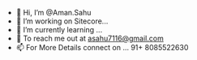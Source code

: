 - 👋 Hi, I’m @Aman.Sahu
- 👀 I’m working on Sitecore...
- 🌱 I’m currently learning ...
- 💞️ To reach me out at asahu7116@gmail.com
- 📫 For More Details connect on  ... 91+ 8085522630

<!---
Aman is a ✨ special ✨ repository because its `README.md` (this file) appears on your GitHub profile.
You can click the Preview link to take a look at your changes.
--->
